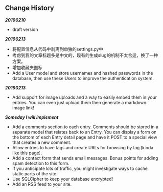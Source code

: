 ## Change History

_**20190210**_
* draft version


_**20190213**_
* 将配置信息从代码中剥离到单独的settings.py中
* 考虑到我的文章标题多是中文的，现有的生成slug的机制不太合适，换了一种方案。
* 增加收藏夹图标
* Add a User model and store usernames and hashed passwords in the database, then use these Users to improve the authentication system.

_**20190213**_
* Add support for image uploads and a way to easily embed them in your entries. You can even just upload them then generate a markdown image link!


_**Someday I will implement**_
* Add a comments section to each entry. Comments should be stored in a separate model that relates back to an Entry. You can display a form on the bottom of each Entry detail page and have it POST to a special view that creates a new comment.
* Allow entries to have tags and create URLs for browsing by tag (kinda like this page).
* Add a contact form that sends email messages. Bonus points for adding spam detection to this form.
* If you anticipate lots of traffic, you might investigate ways to cache static parts of the site.
* Use SQLCipher to keep your database encrypted!
* Add an RSS feed to your site.